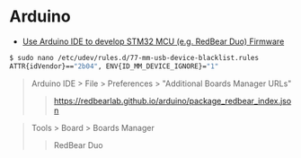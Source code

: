 # Arduino


- [Use Arduino IDE to develop STM32 MCU (e.g. RedBear Duo) Firmware](https://github.com/redbear/STM32-Arduino)

```sh
$ sudo nano /etc/udev/rules.d/77-mm-usb-device-blacklist.rules
ATTR{idVendor}=="2b04", ENV{ID_MM_DEVICE_IGNORE}="1"
```

> Arduino IDE > File > Preferences > "Additional Boards Manager URLs"
> > https://redbearlab.github.io/arduino/package_redbear_index.json

> Tools > Board > Boards Manager
> > RedBear Duo


